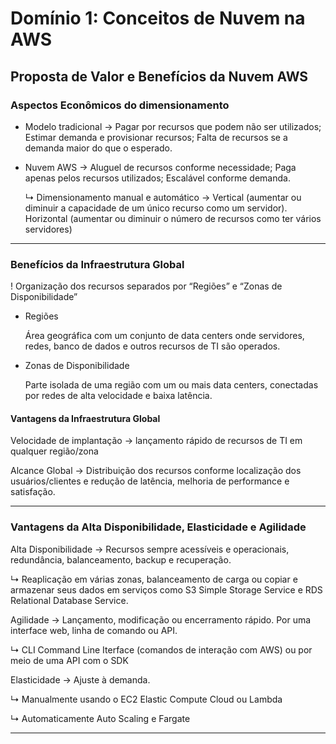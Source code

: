 # Domínio 1: Conceitos de Nuvem na AWS

## Proposta de Valor e Benefícios da Nuvem AWS

### Aspectos Econômicos do dimensionamento

- Modelo tradicional → Pagar por recursos que podem não ser utilizados; Estimar demanda e provisionar recursos; Falta de recursos se a demanda maior do que o esperado.
- Nuvem AWS → Aluguel de recursos conforme necessidade; Paga apenas pelos recursos utilizados; Escalável conforme demanda.
    
    ↳ Dimensionamento manual e automático → Vertical (aumentar ou diminuir a capacidade de um único recurso como um servidor). Horizontal (aumentar ou diminuir o número de recursos como ter vários servidores)

<hr>

### Benefícios da Infraestrutura Global

! Organização dos recursos separados por “Regiões” e “Zonas de Disponibilidade” 

- Regiões
    
    Área geográfica com um conjunto de data centers onde servidores, redes, banco de dados e outros recursos de TI são operados.
    
- Zonas de Disponibilidade
    
    Parte isolada de uma região com um ou mais data centers, conectadas por redes de alta velocidade e baixa latência.

#### Vantagens da Infraestrutura Global

Velocidade de implantação → lançamento rápido de recursos de TI em qualquer região/zona

Alcance Global → Distribuição dos recursos conforme localização dos usuários/clientes e redução de latência, melhoria de performance e satisfação.

<hr>

### Vantagens da Alta Disponibilidade, Elasticidade e Agilidade

Alta Disponibilidade → Recursos sempre acessíveis e operacionais, redundância, balanceamento, backup e recuperação.

↳ Reaplicação em várias zonas, balanceamento de carga ou copiar e armazenar seus dados em serviços como S3 Simple Storage Service e RDS Relational Database Service.

Agilidade → Lançamento, modificação ou encerramento rápido. Por uma interface web, linha de comando ou API.

↳ CLI Command Line Iterface (comandos de interação com AWS) ou por meio de uma API com o SDK

Elasticidade → Ajuste à demanda.

↳ Manualmente usando o EC2 Elastic Compute Cloud ou Lambda

↳ Automaticamente Auto Scaling e Fargate

<hr>





